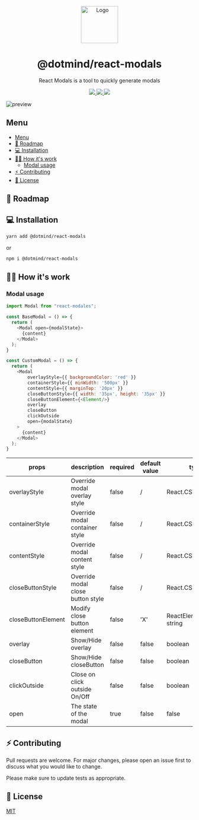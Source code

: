 <div align="center">
  <img alt="Logo" src="https://github.com/dotmind/react-modals/raw/master/dotmind-logo.png" width="100" />
</div>
<h1 align="center">
  @dotmind/react-modals
</h1>
<p align="center">
  React Modals is a tool to quickly generate modals
</p>
<p align="center">
  <a href="https://github.com/dotmind/react-modals">
    <img src="https://img.shields.io/npm/v/@dotmind/react-modals" />
  </a>
  <a href="https://github.com/dotmind/react-modals">
    <img src="https://img.shields.io/github/license/dotmind/react-modals" />
  </a>
  <a href="https://github.com/dotmind/react-modals">
    <img src="https://img.shields.io/npm/types/typescript" />
  </a>
</p>

![preview](https://raw.githubusercontent.com/dotmind/modals/master/preview.png)

## Menu

- [Menu](#menu)
- [🚀 Roadmap](#-roadmap)
- [💻 Installation](#-installation)
- [👷‍♂️ How it's work](#️-how-its-work)
  - [Modal usage](#modal-usage)
- [⚡️ Contributing](#️-contributing)
- [🔐 License](#-license)

## 🚀 Roadmap


## 💻 Installation

```bash
yarn add @dotmind/react-modals
```

or

```bash
npm i @dotmind/react-modals
```

## 👷‍♂️ How it's work

### Modal usage

```javascript
import Modal from "react-modales";

const BaseModal = () => {
  return (
    <Modal open={modalState}>
      {content}
    </Modal>
  );
}

const CustomModal = () => {
  return (
    <Modal
        overlayStyle={{ backgroundColor: 'red' }}
        containerStyle={{ minWidth: '500px' }}
        contentStyle={{ marginTop: '20px' }}
        closeButtonStyle={{ width: '35px', height: '35px' }}
        closeButtonElement={<Element/>}
        overlay
        closeButton
        clickOutside
        open={modalState}
    >
      {content}
    </Modal>
  );
}

```
| props | description | required | default value | type |
|-|-|-|-|-|
| overlayStyle | Override modal overlay style | false | / | React.CSSProperties |
| containerStyle | Override modal container style | false | / | React.CSSProperties |
| contentStyle | Override modal content style | false | / | React.CSSProperties |
| closeButtonStyle | Override modal close button style | false | / | React.CSSProperties |
| closeButtonElement | Modify close button element | false | 'X' | ReactElement or string |
| overlay | Show/Hide overlay | false | false | boolean |
| closeButton | Show/Hide closeButton | false | false | boolean |
| clickOutside |  Close on click outside On/Off | false | false | boolean |
| open | The state of the modal | true | false | false | boolean |

## ⚡️ Contributing

Pull requests are welcome. For major changes, please open an issue first to discuss what you would like to change.

Please make sure to update tests as appropriate.

## 🔐 License

[MIT](https://choosealicense.com/licenses/mit/)
